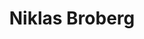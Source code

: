---
# Display name
title: Niklas Broberg
name: Niklas
lastName: Broberg

# Is this the primary user of the site?
superuser: false

# Role/position
role: Researcher

# Enter email to display Gravatar (if Gravatar enabled in Config)
email: ""

webpage: ""

# Highlight the author in author lists? (true/false)
highlight_name: false

# Organizational groups that you belong to (for People widget)
#   Set this to `[]` or comment out if you are not using People widget.
user_groups:
- Researchers
---